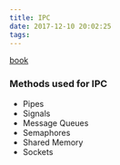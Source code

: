 ```yaml
---
title: IPC
date: 2017-12-10 20:02:25
tags:
---
```


[book](http://beej.us/guide/bgipc/output/html/multipage/pipes.html)

### Methods used for IPC
- Pipes
- Signals
- Message Queues
- Semaphores
- Shared Memory
- Sockets